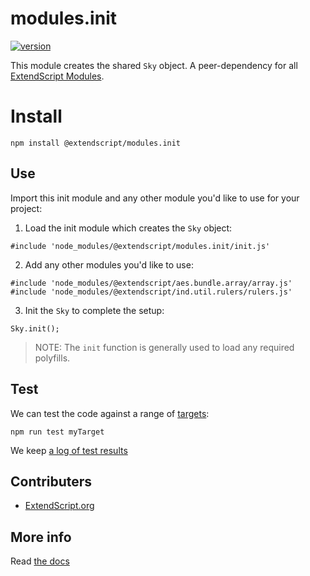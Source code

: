 # modules.init

[![version](https://img.shields.io/npm/v/@extendscript/modules.init.svg)](https://www.npmjs.org/package/@extendscript/modules.init)

This module creates the shared `Sky` object. A peer-dependency for all [ExtendScript Modules](../docs/API-Registry.md).


# Install

    npm install @extendscript/modules.init

## Use

Import this init module and any other module you'd like to use for your project:

  1. Load the init module which creates the `Sky` object:

    #include 'node_modules/@extendscript/modules.init/init.js'

  2. Add any other modules you'd like to use:

    #include 'node_modules/@extendscript/aes.bundle.array/array.js'
    #include 'node_modules/@extendscript/ind.util.rulers/rulers.js'

  3. Init the `Sky` to complete the setup:

    Sky.init();

> NOTE: The `init` function is generally used to load any required polyfills.  


## Test

We can test the code against a range of [targets](https://github.com/nbqx/fakestk/blob/master/resources/versions.json):

    npm run test myTarget

We keep [a log of test results](./test/results_log.md)


## Contributers

  * [ExtendScript.org](https://github.com/ExtendScript)


## More info

Read [the docs](../docs/README.md)
